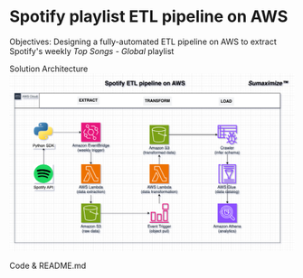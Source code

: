 # Spotify playlist ETL pipeline on AWS
Objectives: Designing a fully-automated ETL pipeline on AWS to extract Spotify's weekly _Top Songs - Global_ playlist

Solution Architecture
![solution architecture](./spotify-playlist-etl-pipeline-aws.png)

Code & README.md
